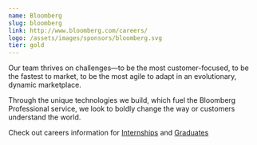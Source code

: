 ```yaml
---
name: Bloomberg
slug: bloomberg
link: http://www.bloomberg.com/careers/
logo: /assets/images/sponsors/bloomberg.svg
tier: gold
---
```


Our team thrives on challenges—to be the most customer-focused, to be the fastest to market, to be the most agile to adapt in an evolutionary, dynamic marketplace.

Through the unique technologies we build, which fuel the Bloomberg Professional service, we look to boldly change the way or customers understand the world.

Check out careers information for [Internships](http://www.bloomberg.com/careers/internships/#tech) and [Graduates](http://www.bloomberg.com/careers/entry-level/#tech)
